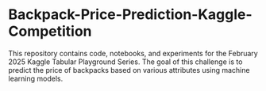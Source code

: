 # Backpack-Price-Prediction-Kaggle-Competition
This repository contains code, notebooks, and experiments for the February 2025 Kaggle Tabular Playground Series. The goal of this challenge is to predict the price of backpacks based on various attributes using machine learning models.
